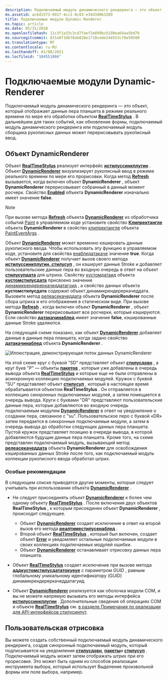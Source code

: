 ```yaml
---
description: Подключаемый модуль динамического рендеринга — это объект, который отображает данные пера планшета в режиме реального времени по мере его обработки объектом RealTimeStylus.
ms.assetid: ac6d15f3-0917-4cc1-8c83-e34d3d063289
title: Подключаемые модули Dynamic-Renderer
ms.topic: article
ms.date: 05/31/2018
ms.openlocfilehash: 11c3f1a33c3cd7faef2e899bcb198ea64aa5bd76
ms.sourcegitcommit: 831e8f3db78ab820e1710cede244553c70e50500
ms.translationtype: MT
ms.contentlocale: ru-RU
ms.lasthandoff: 01/08/2021
ms.locfileid: "104551866"
---
```

# <a name="dynamic-renderer-plug-ins"></a>Подключаемые модули Dynamic-Renderer

Подключаемый модуль динамического рендеринга — это объект, который отображает данные пера планшета в режиме реального времени по мере его обработки объектом [**RealTimeStylus**](realtimestylus-class.md) . В дальнейшем для таких событий, как обновление формы, подключаемый модуль динамического рендеринга или подключаемый модуль сборщика рукописных данных может перерисовывать рукописный ввод.

## <a name="the-dynamicrenderer-object"></a>Объект DynamicRenderer

Объект [**RealTimeStylus**](realtimestylus-class.md) реализует интерфейс [**истилуссинкплугин**](/windows/win32/api/rtscom/nn-rtscom-istylussyncplugin) . Объект [**DynamicRenderer**](/previous-versions/windows/desktop/legacy/ms701168(v=vs.85)) визуализирует рукописный ввод в режиме реального времени по мере его прорисовки. Когда метод [**Refresh**](/windows/desktop/api/RTSCom/nf-rtscom-idynamicrenderer-refresh) вызывается, когда включен объект **DynamicRenderer** , объект **DynamicRenderer** перерисовывает собранный в данный момент росчерк. Свойство [**Enabled**](/windows/desktop/api/RTSCom/nf-rtscom-idynamicrenderer-get_enabled) объекта **DynamicRenderer** изначально имеет значение **false**.

> [!Note]  
> При вызове метода [**Refresh**](/previous-versions/ms826370(v=msdn.10)) объекта [**DynamicRenderer**](/previous-versions/ms826345(v=msdn.10)) из обработчика событий [Paint](/dotnet/api/system.windows.forms.control.paint?view=netcore-3.1) в управляемом коде установите свойство [**Клипректангле**](/previous-versions/ms826346(v=msdn.10)) объекта **DynamicRenderer** в свойство [клипректангле](/dotnet/api/system.windows.forms.painteventargs.cliprectangle?view=netcore-3.1) объекта [PaintEventArgs](/dotnet/api/system.windows.forms.painteventargs?view=netcore-3.1) .

 

Объект [**DynamicRenderer**](/previous-versions/windows/desktop/legacy/ms701168(v=vs.85)) может временно кэшировать данные рукописного ввода. Чтобы использовать эту функцию в управляемом коде, установите для свойства [енабледатакаче](/previous-versions/ms826349(v=msdn.10)) значение **true**. Когда объект [**DynamicRenderer**](/previous-versions/ms826345(v=msdn.10)) получает вызов своего метода [**истилуссинкплугин. стилусуп**](/previous-versions/ms826366(v=msdn.10)) , он кэширует данные Stroke и добавляет пользовательские данные пера во входную очередь в ответ на объект [**стилусупдата**](/previous-versions/ms824057(v=msdn.10)) для штриха. Свойству [кустомдатаид](/previous-versions/ms824749(v=msdn.10)) объекта [**кустомстилусдата**](/previous-versions/ms824747(v=msdn.10)) присвоено значение [динамикрендереркачеддатагуид](/previous-versions/ms824744(v=msdn.10)) , а свойство данных объекта **кустомстилусдата** содержит объект динамикрендереркачеддата. Вызовите метод [релеасекачеддата](/previous-versions/ms826371(v=msdn.10)) объекта **DynamicRenderer** после сбора штриха и его отображения в статическом виде. При вызове метода [**Refresh**](/windows/desktop/api/RTSCom/nf-rtscom-idynamicrenderer-refresh) , когда включен объект **DynamicRenderer** , объект **DynamicRenderer** перерисовывает все росчерки, которые кэшируются. Если свойство [**датакачинаблед**](/windows/desktop/api/RTSCom/nf-rtscom-idynamicrenderer-get_datacacheenabled) имеет значение **false**, кэшированные данные Stroke удаляются.

На следующей схеме показано, как объект [**DynamicRenderer**](/previous-versions/windows/desktop/legacy/ms701168(v=vs.85)) добавляет данные в данные пера планшета, когда задано свойство [**датакачинаблед**](/windows/desktop/api/RTSCom/nf-rtscom-idynamicrenderer-get_datacacheenabled) объекта **DynamicRenderer** .

![Иллюстрация, демонстрирующая поток данных DynamicRenderer](images/75f4ee7b-160c-410e-bfae-dfc676a9829c.gif)

На этой схеме круг с буквой "SD" представляет объект [**стилусдовн**](/windows/desktop/api/RTSCom/nf-rtscom-istylusplugin-stylusdown) , а круг букв "P" — объекты [**пакетов**](/windows/desktop/api/RTSCom/nf-rtscom-istylusplugin-packets) , которые уже добавлены в очередь вывода объекта [**RealTimeStylus**](realtimestylus-class.md) и которые еще не были отправлены в асинхронную коллекцию подключаемых модулей. Кружок с буквой "SU" представляет объект [**стилусуп**](/windows/desktop/api/RTSCom/nf-rtscom-istylusplugin-stylusup) , который в настоящее время обрабатывается объектом **RealTimeStylus** . Он отправляется в коллекцию синхронных подключаемых модулей, а затем помещается в очередь вывода. Круги с буквами "DR" представляют пользовательские данные пера, которые добавляются во входную очередь подключаемым модулем [**DynamicRenderer**](/previous-versions/windows/desktop/legacy/ms701168(v=vs.85)) в ответ на уведомление о создании пера, связанное с "su". Пользовательское перо с буквой «DR» затем передается в синхронные подключаемые модули, а затем в очередь вывода до обработки следующих данных пера планшета. Пустой кружок представляет позицию в очереди вывода, в которой добавляются будущие данные пера планшета. Кроме того, на схеме представлен подключаемый модуль, вызывающий метод [**релеасекачеддата**](/windows/desktop/api/RTSCom/nf-rtscom-idynamicrenderer-releasecacheddata) объекта **DynamicRenderer** для освобождения кэшированных данных Stroke после того, как подключаемый модуль коллекции рукописного ввода обработал штрих.

### <a name="special-considerations"></a>Особые рекомендации

В следующем списке приводятся другие моменты, которые следует учитывать при использовании объекта [**DynamicRenderer**](/previous-versions/windows/desktop/legacy/ms701168(v=vs.85)) .

-   Не следует присоединять объект [**DynamicRenderer**](/previous-versions/windows/desktop/legacy/ms701168(v=vs.85)) к более чем одному объекту [**RealTimeStylus**](realtimestylus-class.md) . После включения двух объектов **RealTimeStylus** , к которым присоединен объект **DynamicRenderer** , происходит следующее.

    -   Объект [**DynamicRenderer**](/previous-versions/windows/desktop/legacy/ms701168(v=vs.85)) создает исключение в ответ на второй вызов его метода [**реалтиместилусенаблед**](/windows/desktop/api/RTSCom/nf-rtscom-istylusplugin-realtimestylusenabled) .
    -   Второй объект [**RealTimeStylus**](realtimestylus-class.md) , который был включен, создает объект [**Error**](/windows/desktop/api/RTSCom/nf-rtscom-istylusplugin-error) и уведомляет остальные подключаемые модули в своих коллекциях подключаемых модулей ошибки.
    -   Объект [**DynamicRenderer**](/previous-versions/windows/desktop/legacy/ms701168(v=vs.85)) останавливает отрисовку данных пера планшета.

-   Объект [**RealTimeStylus**](realtimestylus-class.md) создает исключение при вызове метода [**аддкустомстилусдататокуеуе**](/windows/desktop/api/RTSCom/nf-rtscom-irealtimestylus-addcustomstylusdatatoqueue) с параметром *GUID* , равным глобальному уникальному идентификатору (GUID) динамикрендереркачеддатагуид.
-   Объект [**DynamicRenderer**](/previous-versions/windows/desktop/legacy/ms701168(v=vs.85)) реализуется как оболочка модели COM, и вы не можете напрямую вызывать его методы интерфейса [**истилуссинкплугин**](/windows/win32/api/rtscom/nn-rtscom-istylussyncplugin) . Дополнительные сведения об операциях COM и объекте [**RealTimeStylus**](realtimestylus-class.md) см. [в разделе Примечания по реализации для API-интерфейсов стилусинпут](implementation-notes-for-the-stylusinput-apis.md).

## <a name="custom-rendering"></a>Пользовательская отрисовка

Вы можете создать собственный подключаемый модуль динамического рендеринга, создав синхронный подключаемый модуль, который подписывается на уведомления [**стилусдовн**](/windows/desktop/api/RTSCom/nf-rtscom-istylusplugin-stylusdown), [**пакеты**](/windows/desktop/api/RTSCom/nf-rtscom-istylusplugin-packets)и [**стилусуп**](/windows/desktop/api/RTSCom/nf-rtscom-istylusplugin-stylusup) . Подключаемый модуль может затем отображать штрих при его прорисовке. Это может быть одним из способов реализации инструмента выбора, который использует Выделение произвольной формы или поле выбора, например.

 

 
